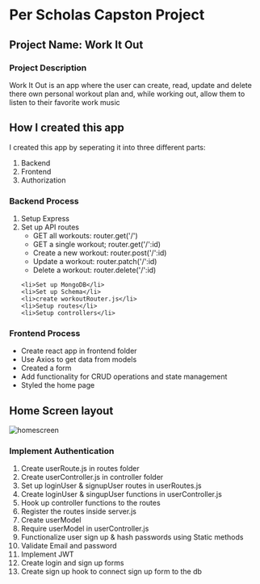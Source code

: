 <h1>Per Scholas Capston Project</h1>
<h2>Project Name: Work It Out</h2>
<h3>Project Description</h3>
<p>Work It Out is an app where the user can create, read, update and delete there own personal workout plan and, while working out, allow them to listen to their favorite work music</p>

<h2>How I created this app</h2>
<p>I created this app by seperating it into three different parts:</p>
<ol>
    <li>Backend</li>
    <li>Frontend</li>
    <li>Authorization</li>
</ol>

<h3>Backend Process</h3>
<ol>
    <li>Setup Express</li>
    <li>Set up API routes
    <ul>
        <li>GET all workouts: router.get('/')</li>
        <li>GET a single workout; router.get('/':id)</li>
        <li>Create a new workout: router.post('/':id)</li>
        <li>Update a workout: router.patch('/':id)</li>
        <li>Delete a workout: router.delete('/':id)</li>
    </ul>
    </li>

    <li>Set up MongoDB</li>
    <li>Set up Schema</li>
    <li>create workoutRouter.js</li>
    <li>Setup routes</li>
    <li>Setup controllers</li>
</ol>

<h3>Frontend Process</h3>
<ul>
    <li>Create react app in frontend folder</li>
    <li>Use Axios to get data from models</li>
    <li>Created a form</li>
    <li>Add functionality for CRUD operations and state management</li>
    <li>Styled the home page</li>
</ul>

<h2>Home Screen layout</h2>

![homescreen](https://user-images.githubusercontent.com/6307334/200939804-3614805b-0ac2-474d-a94b-f8949a3f47b6.png)

<h3>Implement Authentication</h3>
<ol>
    <li>Create userRoute.js in routes folder</li>
    <li>Create userController.js in controller folder</li>
    <li>Set up loginUser & signupUser routes in userRoutes.js</li>
    <li>Create loginUser & singupUser functions in userController.js</li>
    <li>Hook up controller functions to the routes</li>
    <li>Register the routes inside server.js</li>
    <li>Create userModel</li>
    <li>Require userModel in userController.js</li>
    <li>Functionalize user sign up & hash passwords using Static methods</li>
    <li>Validate Email and password</li>
    <li>Implement JWT</li>
    <li>Create login and sign up forms</li>
    <li>Create sign up hook to connect sign up form to the db</li>
</ol>

